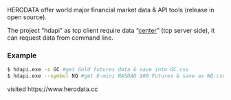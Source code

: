 <p>HERODATA offer world major financial market data & API tools (release in open source).</p>

<p>The project “hdapi” as tcp client require data “<a href="https://github.com/herodata/center" target="_blank" title="center power by herodata.cc">center</a>” (tcp server side), it can request data from command line. </p>

### Example

```sh
$ hdapi.exe -s GC #get Gold futures data & save into GC.csv
$ hdapi.exe --symbol NQ #get E-mini NASDAQ 100 Futures & save as NQ.csv
```

<p>
visited https://www.herodata.cc 
<p/>
